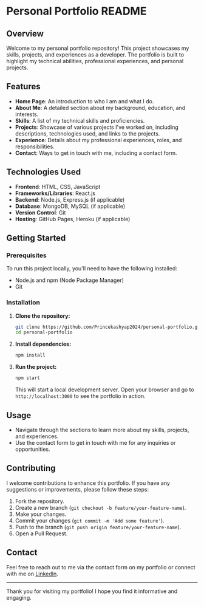 # Personal Portfolio README

## Overview

Welcome to my personal portfolio repository! This project showcases my skills, projects, and experiences as a developer. The portfolio is built to highlight my technical abilities, professional experiences, and personal projects.

## Features

- **Home Page**: An introduction to who I am and what I do.
- **About Me**: A detailed section about my background, education, and interests.
- **Skills**: A list of my technical skills and proficiencies.
- **Projects**: Showcase of various projects I've worked on, including descriptions, technologies used, and links to the projects.
- **Experience**: Details about my professional experiences, roles, and responsibilities.
- **Contact**: Ways to get in touch with me, including a contact form.

## Technologies Used

- **Frontend**: HTML, CSS, JavaScript
- **Frameworks/Libraries**: React.js
- **Backend**: Node.js, Express.js (if applicable)
- **Database**: MongoDB, MySQL (if applicable)
- **Version Control**: Git
- **Hosting**: GitHub Pages, Heroku (if applicable)

## Getting Started

### Prerequisites

To run this project locally, you'll need to have the following installed:

- Node.js and npm (Node Package Manager)
- Git

### Installation

1. **Clone the repository:**

   ```bash
   git clone https://github.com/Princekashyap2024/personal-portfolio.git
   cd personal-portfolio
   ```

2. **Install dependencies:**

   ```bash
   npm install
   ```

3. **Run the project:**

   ```bash
   npm start
   ```

   This will start a local development server. Open your browser and go to `http://localhost:3000` to see the portfolio in action.

## Usage

- Navigate through the sections to learn more about my skills, projects, and experiences.
- Use the contact form to get in touch with me for any inquiries or opportunities.

## Contributing

I welcome contributions to enhance this portfolio. If you have any suggestions or improvements, please follow these steps:

1. Fork the repository.
2. Create a new branch (`git checkout -b feature/your-feature-name`).
3. Make your changes.
4. Commit your changes (`git commit -m 'Add some feature'`).
5. Push to the branch (`git push origin feature/your-feature-name`).
6. Open a Pull Request.

## Contact

Feel free to reach out to me via the contact form on my portfolio or connect with me on [LinkedIn](https://www.linkedin.com/in/your-linkedin-profile).

---

Thank you for visiting my portfolio! I hope you find it informative and engaging.
